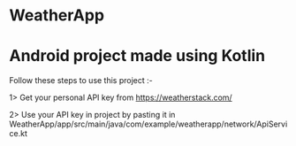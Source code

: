 # WeatherApp
# Android project made using Kotlin

Follow these steps to use this project :- 

1> Get your personal API key from https://weatherstack.com/

2> Use your API key in project by pasting it in WeatherApp/app/src/main/java/com/example/weatherapp/network/ApiService.kt

